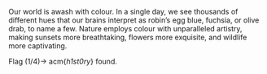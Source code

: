 Our world is awash with colour. In a single day, we see thousands of different hues that our brains interpret as robin’s egg blue, fuchsia, or olive drab, to name a few. Nature employs colour with unparalleled artistry, making sunsets more breathtaking, flowers more exquisite, and wildlife more captivating. 

Flag (1/4)-> acm{_h1st0ry_} found.
